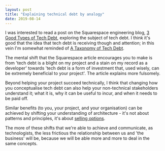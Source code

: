 ```yaml
---
layout: post
title: "Explaining technical debt by analogy"
date: 2019-08-14
---
```


I was interested to read a post on the Squarespace engineering blog, [3 Good Types of Tech Debt](https://engineering.squarespace.com/blog/2019/three-kinds-of-good-tech-debt), exploring the subject of tech debt. I think it's good that the idea that tech debt is receiving though and attention; in this vein I'm somewhat reminded of [A Taxonomy of Tech Debt](https://technology.riotgames.com/news/taxonomy-tech-debt).

The mental shift that the Squarespace article encourages you to make is from 'tech debt is a blight on my project and a stain on my record as a developer' towards 'tech debt is a form of investment that, used wisely, can be extremely beneficial to your project'. The article explains more fulsomely.

<!-- truncate -->

Beyond helping your project succeed technically, I think that changing how you conceptualise tech debt can also help your non-technical stakeholders understand it; what it is, why it can be useful to incur, and when it needs to be paid off.

Similar benefits (to you, your project, and your organisation) can be achieved by shifting your understanding of architecture - it's not about patterns and principles, it's about [selling options](https://martinfowler.com/articles/architect-elevator.html).

The more of these shifts that we're able to achieve and communicate, as technologists, the less frictious the relationship between us and 'the business' will be, because we will be able more and more to deal in the same concepts.